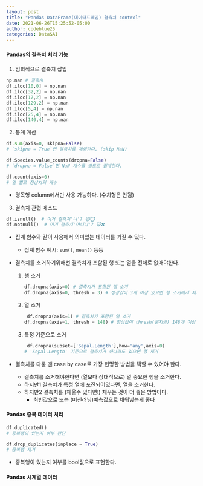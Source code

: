 ```yaml
---
layout: post
title: "Pandas DataFrame(데이터프레임) 결측치 control"
date: 2021-06-26T15:25:52-05:00
author: codeblue25
categories: Data&AI
---
```


<h4> Pandas의 결측치 처리 기능</h4>

1. 임의적으로 결측치 삽입

```python
np.nan # 결측치
df.iloc[10,0] = np.nan
df.iloc[32,2] = np.nan
df.iloc[17,2] = np.nan
df.iloc[129,2] = np.nan
df.iloc[5,4] = np.nan
df.iloc[25,4] = np.nan
df.iloc[140,4] = np.nan
```

2. 통계 계산

```python
df.sum(axis=0, skipna=False)
# `skipna = True`면 결측치를 제외한다. (skip NaN)

df.Species.value_counts(dropna=False)
# `dropna = False`면 NaN 개수를 별도로 집계한다.

df.count(axis=0)
# 열 별로 정상치의 개수
```

- 명목형 column에서만 사용 가능하다. (수치형은 안됨)

3. 결측치 관련 메소드

```python
df.isnull()  # 이거 결측치'냐'? 😺⭕
df.notnull()  # 이거 결측치'아니냐'? 😺❌
```

- 집계 함수와 같이 사용해서 의미있는 데이터를 가질 수 있다.

  - 집계 함수 예시: `sum()`, `mean()` 등등

- 결측치를 소거하기위해선 결측치가 포함된 행 또는 열을 전체로 없애야한다.

  1. 행 소거

     ```python
     df.dropna(axis=0) # 결측치가 포함된 행 소거
     df.dropna(axis=0, thresh = 3) # 정상값이 3개 이상 있으면 행 소거에서 제외
     ```

  2. 열 소거

     ```python
      df.dropna(axis=1) # 결측치가 포함된 열 소거
     df.dropna(axis=1, thresh = 148) # 정상값이 thresh(문지방) 148개 이상 있으면 열 소거에서 제외
     ```

  3. 특정 기준으로 소거

     ```python
      df.dropna(subset=['Sepal.Length'],how='any',axis=0)
     # 'Sepal.Length' 기준으로 결측치가 하나라도 있으면 행 제거
     ```

- 결측치를 다룰 땐 case by case로 가장 현명한 방법을 택할 수 있어야 한다.

  - 결측치를 소거해야한다면 (열보다 상대적으로) 덜 중요한 행을 소거한다.
  - 하지만1 결측치가 특정 열에 포진되어있다면, 열을 소거한다.
  - 하지만2 결측치를 (채울수 있다면!) 채우는 것이 더 좋은 방법이다.
    - 최빈값으로 또는 (머신러닝)예측값으로 채워넣는게 좋다

<h4> Pandas 중복 데이터 처리</h4>

```python
df.duplicated()
# 중복행이 있는지 여부 판단

df.drop_duplicates(inplace = True)
# 중복행 제거
```

- 중복행이 있는지 여부를 bool값으로 표현한다.

<h4> Pandas 시계열 데이터</h4>
